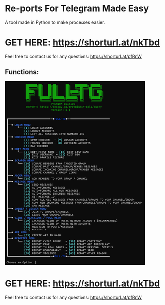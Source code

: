 # Re-ports For Telegram Made Easy
A tool made in Python to make processes easier.

# GET HERE: https://shorturl.at/nkTbd
Feel free to contact us for any questions: https://shorturl.at/pfRnW
## Functions:
<img src='UI1.png' width='450'>

# GET HERE: https://shorturl.at/nkTbd
Feel free to contact us for any questions: https://shorturl.at/pfRnW












